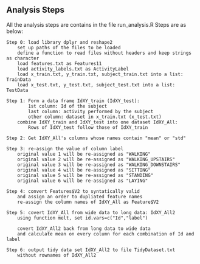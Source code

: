 ## Analysis Steps

All the analysis steps are contains in the file run_analysis.R
Steps are as below:
	
	Step 0: load library dplyr and reshape2
		set up paths of the files to be loaded
		define a function to read files without headers and keep strings as character
		load features.txt as Features11
		load activity_labels.txt as ActivityLabel
		load x_train.txt, y_train.txt, subject_train.txt into a list: TrainData
		load x_test.txt, y_test.txt, subject_test.txt into a list: TestData

	Step 1: Form a data frame IdXY_train (IdXY_test):
			1st column: Id of the subject
			last column: activity performed by the subject
			other column: dataset in x_train.txt (x_test.txt)
		combine IdXY_train and IdXY_test into one dataset IdXY_All:
			Rows of IdXY_test follow those of IdXY_train

	Step 2: Get IdXY_All's columns whose names contain "mean" or "std"

	Step 3: re-assign the value of column label
		original value 1 will be re-assigned as "WALKING"
		original value 2 will be re-assigned as "WALKING_UPSTAIRS"
		original value 3 will be re-assigned as "WALKING_DOWNSTAIRS"
		original value 4 will be re-assigned as "SITTING"
		original value 5 will be re-assigned as "STANDING"
		original value 6 will be re-assigned as "LAYING"

	Step 4: convert Features$V2 to syntatically valid
		and assign an order to dupliated feature names
		re-assign the column names of IdXY_All as Feature$V2

	Step 5: covert IdXY_All from wide data to long data: IdXY_All2
		using function melt, set id.vars=c("Id","label")

		covert IdXY_All2 back from long data to wide data
		and calculate mean on every column for each combination of Id and label

	Step 6: output tidy data set IdXY_All2 to file TidyDataset.txt
		without rownames of IdXY_All2
